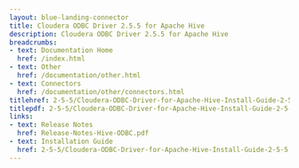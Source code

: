 ```yaml
---
layout: blue-landing-connector
title: Cloudera ODBC Driver 2.5.5 for Apache Hive
description: Cloudera ODBC Driver 2.5.5 for Apache Hive
breadcrumbs:
- text: Documentation Home
  href: /index.html
- text: Other
  href: /documentation/other.html
- text: Connectors
  href: /documentation/other/connectors.html
titlehref: 2-5-5/Cloudera-ODBC-Driver-for-Apache-Hive-Install-Guide-2-5-5.pdf
titlepdf: 2-5-5/Cloudera-ODBC-Driver-for-Apache-Hive-Install-Guide-2-5-5.pdf
links:
- text: Release Notes
  href: Release-Notes-Hive-ODBC.pdf
- text: Installation Guide
  href: 2-5-5/Cloudera-ODBC-Driver-for-Apache-Hive-Install-Guide-2-5-5.pdf
---
```

